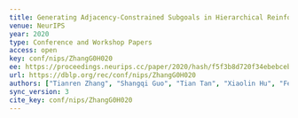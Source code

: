```yaml
---
title: Generating Adjacency-Constrained Subgoals in Hierarchical Reinforcement Learning.
venue: NeurIPS
year: 2020
type: Conference and Workshop Papers
access: open
key: conf/nips/ZhangG0H020
ee: https://proceedings.neurips.cc/paper/2020/hash/f5f3b8d720f34ebebceb7765e447268b-Abstract.html
url: https://dblp.org/rec/conf/nips/ZhangG0H020
authors: ["Tianren Zhang", "Shangqi Guo", "Tian Tan", "Xiaolin Hu", "Feng Chen"]
sync_version: 3
cite_key: conf/nips/ZhangG0H020
---
```

